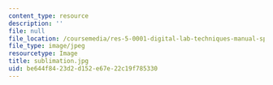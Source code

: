 ```yaml
---
content_type: resource
description: ''
file: null
file_location: /coursemedia/res-5-0001-digital-lab-techniques-manual-spring-2007/be644f8423d2d152e67e22c19f785330_sublimation.jpg
file_type: image/jpeg
resourcetype: Image
title: sublimation.jpg
uid: be644f84-23d2-d152-e67e-22c19f785330
---
```


